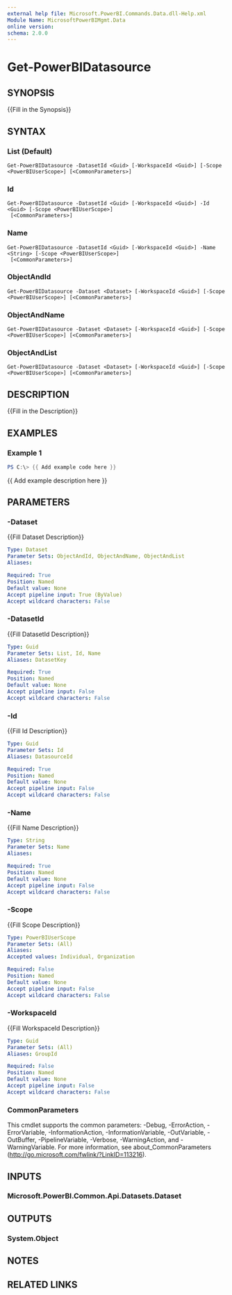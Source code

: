 ```yaml
---
external help file: Microsoft.PowerBI.Commands.Data.dll-Help.xml
Module Name: MicrosoftPowerBIMgmt.Data
online version:
schema: 2.0.0
---
```


# Get-PowerBIDatasource

## SYNOPSIS
{{Fill in the Synopsis}}

## SYNTAX

### List (Default)
```
Get-PowerBIDatasource -DatasetId <Guid> [-WorkspaceId <Guid>] [-Scope <PowerBIUserScope>] [<CommonParameters>]
```

### Id
```
Get-PowerBIDatasource -DatasetId <Guid> [-WorkspaceId <Guid>] -Id <Guid> [-Scope <PowerBIUserScope>]
 [<CommonParameters>]
```

### Name
```
Get-PowerBIDatasource -DatasetId <Guid> [-WorkspaceId <Guid>] -Name <String> [-Scope <PowerBIUserScope>]
 [<CommonParameters>]
```

### ObjectAndId
```
Get-PowerBIDatasource -Dataset <Dataset> [-WorkspaceId <Guid>] [-Scope <PowerBIUserScope>] [<CommonParameters>]
```

### ObjectAndName
```
Get-PowerBIDatasource -Dataset <Dataset> [-WorkspaceId <Guid>] [-Scope <PowerBIUserScope>] [<CommonParameters>]
```

### ObjectAndList
```
Get-PowerBIDatasource -Dataset <Dataset> [-WorkspaceId <Guid>] [-Scope <PowerBIUserScope>] [<CommonParameters>]
```

## DESCRIPTION
{{Fill in the Description}}

## EXAMPLES

### Example 1
```powershell
PS C:\> {{ Add example code here }}
```

{{ Add example description here }}

## PARAMETERS

### -Dataset
{{Fill Dataset Description}}

```yaml
Type: Dataset
Parameter Sets: ObjectAndId, ObjectAndName, ObjectAndList
Aliases:

Required: True
Position: Named
Default value: None
Accept pipeline input: True (ByValue)
Accept wildcard characters: False
```

### -DatasetId
{{Fill DatasetId Description}}

```yaml
Type: Guid
Parameter Sets: List, Id, Name
Aliases: DatasetKey

Required: True
Position: Named
Default value: None
Accept pipeline input: False
Accept wildcard characters: False
```

### -Id
{{Fill Id Description}}

```yaml
Type: Guid
Parameter Sets: Id
Aliases: DatasourceId

Required: True
Position: Named
Default value: None
Accept pipeline input: False
Accept wildcard characters: False
```

### -Name
{{Fill Name Description}}

```yaml
Type: String
Parameter Sets: Name
Aliases:

Required: True
Position: Named
Default value: None
Accept pipeline input: False
Accept wildcard characters: False
```

### -Scope
{{Fill Scope Description}}

```yaml
Type: PowerBIUserScope
Parameter Sets: (All)
Aliases:
Accepted values: Individual, Organization

Required: False
Position: Named
Default value: None
Accept pipeline input: False
Accept wildcard characters: False
```

### -WorkspaceId
{{Fill WorkspaceId Description}}

```yaml
Type: Guid
Parameter Sets: (All)
Aliases: GroupId

Required: False
Position: Named
Default value: None
Accept pipeline input: False
Accept wildcard characters: False
```

### CommonParameters
This cmdlet supports the common parameters: -Debug, -ErrorAction, -ErrorVariable, -InformationAction, -InformationVariable, -OutVariable, -OutBuffer, -PipelineVariable, -Verbose, -WarningAction, and -WarningVariable. For more information, see about_CommonParameters (http://go.microsoft.com/fwlink/?LinkID=113216).

## INPUTS

### Microsoft.PowerBI.Common.Api.Datasets.Dataset

## OUTPUTS

### System.Object

## NOTES

## RELATED LINKS
